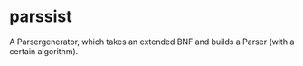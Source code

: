 # parssist
A Parsergenerator, which takes an extended BNF and builds a Parser (with a certain algorithm).
